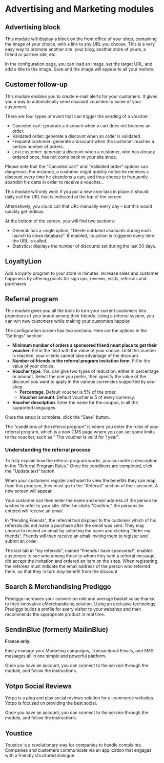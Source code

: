 # Advertising and Marketing modules

## Advertising block <a href="#advertisingandmarketingmodules-advertisingblock" id="advertisingandmarketingmodules-advertisingblock"></a>

This module will display a block on the front office of your shop, containing the image of your choice, with a link to any URL you choose. This is a very easy way to promote another site: your blog, another store of yours, a friend or partner site, etc.

In the configuration page, you can load an image, set the target URL, and add a title to the image. Save and the image will appear to all your visitors.

## Customer follow-up <a href="#advertisingandmarketingmodules-customerfollow-up" id="advertisingandmarketingmodules-customerfollow-up"></a>

This module enables you to create e-mail alerts for your customers. It gives you a way to automatically send discount vouchers to some of your customers.

There are four types of event that can trigger the sending of a voucher:

* Canceled cart: generate a discount when a cart does not become an order.
* Validated order: generate a discount when an order is validated.
* Frequent customer: generate a discount when the customer reaches a certain number of orders.
* Lost customer: generate a discount when a customer, who has already ordered once, has not come back to your site since.

Please note that the "Canceled cart" and "Validated order" options can dangerous. For instance, a customer might quickly notice he receives a discount every time he abandons a cart, and thus choose to frequently abandon his carts in order to receive a voucher...

This module will only work if you put a new cron task in place: it should daily call the URL that is indicated at the top of the screen.

Alternatively, you could call that URL manually every day – but this would quickly get tedious.

At the bottom of the screen, you will find two sections:

* General: has a single option, "Delete outdated discounts during each launch to clean database". If enabled, its action is triggered every time the URL is called.
* Statistics: displays the number of discounts set during the last 30 days.

## LoyaltyLion <a href="#advertisingandmarketingmodules-loyaltylion" id="advertisingandmarketingmodules-loyaltylion"></a>

Add a loyalty program to your store in minutes. Increase sales and customer happiness by offering points for sign ups, reviews, visits, referrals and purchases

## Referral program <a href="#advertisingandmarketingmodules-referralprogram" id="advertisingandmarketingmodules-referralprogram"></a>

This module gives you all the tools to turn your current customers into promoters of your brand among their friends. Using a referral system, you can win new customers while making your customers happier.

The configuration screen has two sections. Here are the options in the "Settings" section:

* **Minimum number of orders a sponsored friend must place to get their voucher**. Fill in the field with the value of your choice. Until this number is reached, your clients cannot take advantage of the discount.
* **Number of friends in the referral program invitation form**. Fill in the value of your choice.
* **Voucher type**. You can give two types of reduction, either in percentage or amount. Select the one you prefer, then specify the value of the discount you want to apply in the various currencies supported by your shop.
  * **Percentage**. Default voucher is 5% of the order.
  * **Voucher amount**. Default voucher is 5 of every currency.
* **Voucher description**. Enter the name for the coupon, in all the supported languages.

Once the setup is complete, click the "Save" button.

The "conditions of the referral program" is where you enter the rules of your referral program, which is a new CMS page where you can set some limits to the voucher, such as " The voucher is valid for 1 year".

### Understanding the referral process <a href="#advertisingandmarketingmodules-understandingthereferralprocess" id="advertisingandmarketingmodules-understandingthereferralprocess"></a>

To fully explain how the referral program works, you can write a description in the "Referral Program Rules." Once the conditions are completed, click the "Update text" button.

When your customers register and want to view the benefits they can reap from this program, they must go to the "Referral" section of their account. A new screen will appear.

Your customer can then enter the name and email address of the person he wishes to refer to your site. After he clicks "Confirm," the persons he entered will receive an email.

In "Pending Friends", the referral tool displays to the customer which of his referrals did not make a purchase after the email was sent. They may choose to resend an email by selecting the name and clicking "Refer my friends". Friends will then receive an email inviting them to register and submit an order.

The last tab in "my referrals", named "Friends I have sponsored", enables customers to see who among those to whom they sent a referral message, did accept the invitation and ordered an item on the shop. When registering, the referees must indicate the email address of the person who referred them, so that they in turn may benefit from the discount.

## Search & Merchandising Prediggo <a href="#advertisingandmarketingmodules-search-and-merchandisingprediggo" id="advertisingandmarketingmodules-search-and-merchandisingprediggo"></a>

Prediggo increases your conversion rate and average basket value thanks to their innovative eMerchandising solution. Using an exclusive technology, Prediggo builds a profile for every visitor to your webshop and then recommends the appropriate product in real time.

## SendinBlue (formerly MailinBlue) <a href="#advertisingandmarketingmodules-sendinblue-formerlymailinblue" id="advertisingandmarketingmodules-sendinblue-formerlymailinblue"></a>

**France only.**

Easily manage your Marketing campaigns, Transactional Emails, and SMS messages all in one simple and powerful platform.

Once you have an account, you can connect to the service through the module, and follow the instructions.

## Yotpo Social Reviews <a href="#advertisingandmarketingmodules-yotposocialreviews" id="advertisingandmarketingmodules-yotposocialreviews"></a>

Yotpo is a plug and play social reviews solution for e-commerce websites. Yotpo is focused on providing the best social.

Once you have an account, you can connect to the service through the module, and follow the instructions.

## Youstice <a href="#advertisingandmarketingmodules-youstice" id="advertisingandmarketingmodules-youstice"></a>

Youstice is a revolutionary way for companies to handle complaints. Companies and customers communicate via an application that engages with a friendly structured dialogue
